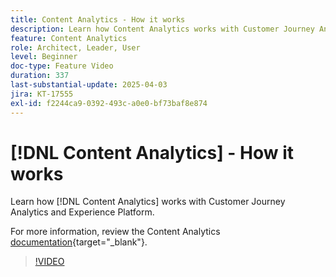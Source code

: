 ```yaml
---
title: Content Analytics - How it works
description: Learn how Content Analytics works with Customer Journey Analytics and Experience Platform.
feature: Content Analytics
role: Architect, Leader, User
level: Beginner
doc-type: Feature Video
duration: 337
last-substantial-update: 2025-04-03
jira: KT-17555
exl-id: f2244ca9-0392-493c-a0e0-bf73baf8e874
---
```

# [!DNL Content Analytics] - How it works

Learn how [!DNL Content Analytics] works with Customer Journey Analytics and Experience Platform.

For more information, review the Content Analytics [documentation](https://experienceleague.adobe.com/en/docs/analytics-platform/using/content-analytics/content-analytics){target="_blank"}.

>[!VIDEO](https://video.tv.adobe.com/v/3457423/?learn=on&enablevpops)
